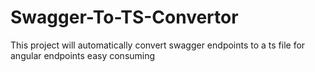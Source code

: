 # Swagger-To-TS-Convertor
This project will automatically convert swagger endpoints to a ts file for angular endpoints easy consuming
